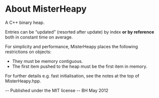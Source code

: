 # About MisterHeapy

A C++ binary heap.
 
Entries can be “updated” (resorted after update) by index **or by reference** both in constant time on average.

For simplicity and performance, MisterHeapy places the following restrictions on objects:

- They must be memory contiguous.
- The first item pushed to the heap must be the first item in memory.

For further details e.g. fast initialisation, see the notes at the top of MisterHeapy.hpp.

-- Published under the MIT license
-- BH May 2012


